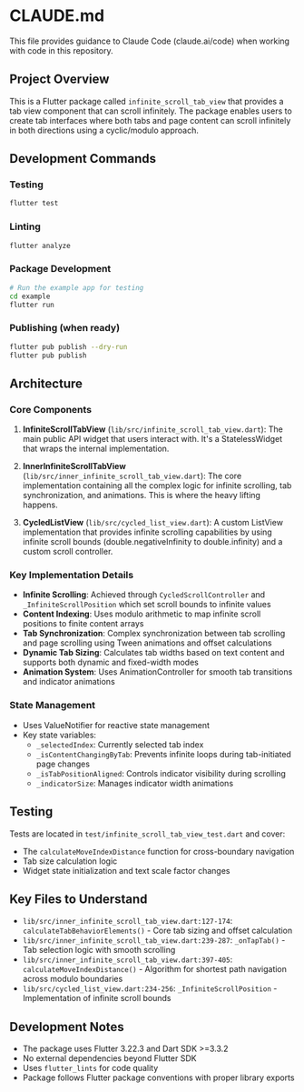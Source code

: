 # CLAUDE.md

This file provides guidance to Claude Code (claude.ai/code) when working with code in this repository.

## Project Overview

This is a Flutter package called `infinite_scroll_tab_view` that provides a tab view component that can scroll infinitely. The package enables users to create tab interfaces where both tabs and page content can scroll infinitely in both directions using a cyclic/modulo approach.

## Development Commands

### Testing
```bash
flutter test
```

### Linting
```bash
flutter analyze
```

### Package Development
```bash
# Run the example app for testing
cd example
flutter run
```

### Publishing (when ready)
```bash
flutter pub publish --dry-run
flutter pub publish
```

## Architecture

### Core Components

1. **InfiniteScrollTabView** (`lib/src/infinite_scroll_tab_view.dart`): The main public API widget that users interact with. It's a StatelessWidget that wraps the internal implementation.

2. **InnerInfiniteScrollTabView** (`lib/src/inner_infinite_scroll_tab_view.dart`): The core implementation containing all the complex logic for infinite scrolling, tab synchronization, and animations. This is where the heavy lifting happens.

3. **CycledListView** (`lib/src/cycled_list_view.dart`): A custom ListView implementation that provides infinite scrolling capabilities by using infinite scroll bounds (double.negativeInfinity to double.infinity) and a custom scroll controller.

### Key Implementation Details

- **Infinite Scrolling**: Achieved through `CycledScrollController` and `_InfiniteScrollPosition` which set scroll bounds to infinite values
- **Content Indexing**: Uses modulo arithmetic to map infinite scroll positions to finite content arrays
- **Tab Synchronization**: Complex synchronization between tab scrolling and page scrolling using Tween animations and offset calculations
- **Dynamic Tab Sizing**: Calculates tab widths based on text content and supports both dynamic and fixed-width modes
- **Animation System**: Uses AnimationController for smooth tab transitions and indicator animations

### State Management

- Uses ValueNotifier for reactive state management
- Key state variables:
  - `_selectedIndex`: Currently selected tab index
  - `_isContentChangingByTab`: Prevents infinite loops during tab-initiated page changes
  - `_isTabPositionAligned`: Controls indicator visibility during scrolling
  - `_indicatorSize`: Manages indicator width animations

## Testing

Tests are located in `test/infinite_scroll_tab_view_test.dart` and cover:
- The `calculateMoveIndexDistance` function for cross-boundary navigation
- Tab size calculation logic
- Widget state initialization and text scale factor changes

## Key Files to Understand

- `lib/src/inner_infinite_scroll_tab_view.dart:127-174`: `calculateTabBehaviorElements()` - Core tab sizing and offset calculation
- `lib/src/inner_infinite_scroll_tab_view.dart:239-287`: `_onTapTab()` - Tab selection logic with smooth scrolling
- `lib/src/inner_infinite_scroll_tab_view.dart:397-405`: `calculateMoveIndexDistance()` - Algorithm for shortest path navigation across modulo boundaries
- `lib/src/cycled_list_view.dart:234-256`: `_InfiniteScrollPosition` - Implementation of infinite scroll bounds

## Development Notes

- The package uses Flutter 3.22.3 and Dart SDK >=3.3.2
- No external dependencies beyond Flutter SDK
- Uses `flutter_lints` for code quality
- Package follows Flutter package conventions with proper library exports
